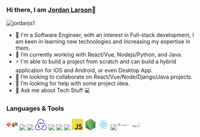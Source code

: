### Hi there, I am [Jordan Larson](#)👋
<img src="https://komarev.com/ghpvc/?username=jordanjs1" alt="jordanjs1" />

- 🌱  I'm a Software Engineer, with an interest in Full-stack development, I am keen in learning new technologies and increasing my expertise in them. 
- 🔭  I’m currently working with React/Vue, Nodejs/Python, and Java. 
- ⚡  I'm able to build a project from scratch and can build a hybrid application for IOS and Android, or even Desktop App.
- 👯  I’m looking to collaborate on React/Vue/Node/Django/Java projects.
- 🤔  I’m looking for help with some project idea.
- 💬  Ask me about Tech Stuff 💻

### Languages & Tools

<code><img height="30" src="https://raw.githubusercontent.com/github/explore/80688e429a7d4ef2fca1e82350fe8e3517d3494d/topics/git/git.png"></code>
<code><img height="30" src="https://raw.githubusercontent.com/jmnote/z-icons/master/svg/python.svg"></code>
<code><img height="30" src="https://github.com/jalbertsr/logo-badge-images/blob/master/img/rsz_ant-design.png?raw=true"></code>
<code><img height="30" src="https://github.com/MarioTerron/logo-images/blob/master/logos/redux.png"></code>
<code><img height="30" src="https://github.com/jalbertsr/logo-badge-images/blob/master/img/rsz_nextjs.png?raw=true"></code>
<code><img height="30" src="https://github.com/jalbertsr/logo-badge-images/blob/master/img/rsz_electron.png?raw=true"></code>
<code><img height="30" src="https://i.imgur.com/VyjCJuz.png"></code> 
<code><img height="30" src="https://raw.githubusercontent.com/github/explore/80688e429a7d4ef2fca1e82350fe8e3517d3494d/topics/javascript/javascript.png"></code>
<code><img height="30" src="https://raw.githubusercontent.com/github/explore/80688e429a7d4ef2fca1e82350fe8e3517d3494d/topics/nodejs/nodejs.png"></code>
<code><img height="30" src="https://raw.githubusercontent.com/github/explore/80688e429a7d4ef2fca1e82350fe8e3517d3494d/topics/react/react.png"></code>
<code><img height="30" src="https://cdn.jsdelivr.net/gh/devicons/devicon/icons/vuejs/vuejs-original-wordmark.svg"></code>
<code><img height="30" src="https://raw.githubusercontent.com/github/explore/80688e429a7d4ef2fca1e82350fe8e3517d3494d/topics/mongodb/mongodb.png"></code>
<code><img height="30" src="https://raw.githubusercontent.com/github/explore/80688e429a7d4ef2fca1e82350fe8e3517d3494d/topics/mysql/mysql.png"></code>



